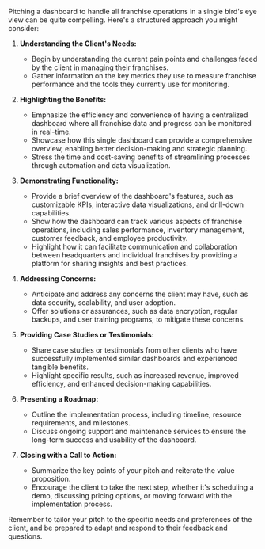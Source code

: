Pitching a dashboard to handle all franchise operations in a single bird's eye view can be quite compelling. Here's a structured approach you might consider:

1. **Understanding the Client's Needs:**
   - Begin by understanding the current pain points and challenges faced by the client in managing their franchises.
   - Gather information on the key metrics they use to measure franchise performance and the tools they currently use for monitoring.

2. **Highlighting the Benefits:**
   - Emphasize the efficiency and convenience of having a centralized dashboard where all franchise data and progress can be monitored in real-time.
   - Showcase how this single dashboard can provide a comprehensive overview, enabling better decision-making and strategic planning.
   - Stress the time and cost-saving benefits of streamlining processes through automation and data visualization.

3. **Demonstrating Functionality:**
   - Provide a brief overview of the dashboard's features, such as customizable KPIs, interactive data visualizations, and drill-down capabilities.
   - Show how the dashboard can track various aspects of franchise operations, including sales performance, inventory management, customer feedback, and employee productivity.
   - Highlight how it can facilitate communication and collaboration between headquarters and individual franchises by providing a platform for sharing insights and best practices.

4. **Addressing Concerns:**
   - Anticipate and address any concerns the client may have, such as data security, scalability, and user adoption.
   - Offer solutions or assurances, such as data encryption, regular backups, and user training programs, to mitigate these concerns.

5. **Providing Case Studies or Testimonials:**
   - Share case studies or testimonials from other clients who have successfully implemented similar dashboards and experienced tangible benefits.
   - Highlight specific results, such as increased revenue, improved efficiency, and enhanced decision-making capabilities.

6. **Presenting a Roadmap:**
   - Outline the implementation process, including timeline, resource requirements, and milestones.
   - Discuss ongoing support and maintenance services to ensure the long-term success and usability of the dashboard.

7. **Closing with a Call to Action:**
   - Summarize the key points of your pitch and reiterate the value proposition.
   - Encourage the client to take the next step, whether it's scheduling a demo, discussing pricing options, or moving forward with the implementation process.

Remember to tailor your pitch to the specific needs and preferences of the client, and be prepared to adapt and respond to their feedback and questions.